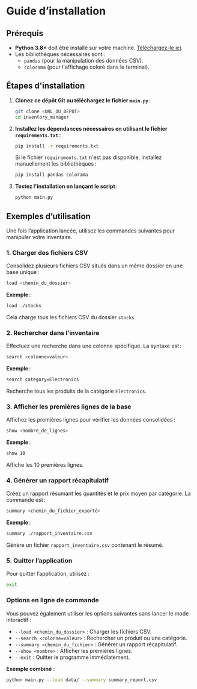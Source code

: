 # Guide d’installation

## Prérequis
- **Python 3.8+** doit être installé sur votre machine. [Téléchargez-le ici](https://www.python.org/downloads/).
- Les bibliothèques nécessaires sont :
  - `pandas` (pour la manipulation des données CSV).
  - `colorama` (pour l'affichage coloré dans le terminal).

## Étapes d'installation
1. **Clonez ce dépôt Git ou téléchargez le fichier `main.py`** :
   ```bash
   git clone <URL_DU_DEPOT>
   cd inventory_manager
   ```

2. **Installez les dépendances nécessaires en utilisant le fichier `requirements.txt`** :
   ```bash
   pip install -r requirements.txt
   ```
   Si le fichier `requirements.txt` n'est pas disponible, installez manuellement les bibliothèques :
   ```bash
   pip install pandas colorama
   ```

3. **Testez l'installation en lançant le script** :
   ```bash
   python main.py
   ```

## Exemples d’utilisation
Une fois l’application lancée, utilisez les commandes suivantes pour manipuler votre inventaire.

### 1. Charger des fichiers CSV
Consolidez plusieurs fichiers CSV situés dans un même dossier en une base unique :
```bash
load <chemin_du_dossier>
```
**Exemple** :
```bash
load ./stocks
```
Cela charge tous les fichiers CSV du dossier `stocks`.

### 2. Rechercher dans l’inventaire
Effectuez une recherche dans une colonne spécifique. La syntaxe est :
```bash
search <colonne=valeur>
```
**Exemple** :
```bash
search category=Electronics
```
Recherche tous les produits de la catégorie `Electronics`.

### 3. Afficher les premières lignes de la base
Affichez les premières lignes pour vérifier les données consolidées :
```bash
show <nombre_de_lignes>
```
**Exemple** :
```bash
show 10
```
Affiche les 10 premières lignes.

### 4. Générer un rapport récapitulatif
Créez un rapport résumant les quantités et le prix moyen par catégorie. La commande est :
```bash
summary <chemin_du_fichier_exporté>
```
**Exemple** :
```bash
summary ./rapport_inventaire.csv
```
Génère un fichier `rapport_inventaire.csv` contenant le résumé.

### 5. Quitter l’application
Pour quitter l’application, utilisez :
```bash
exit
```

### Options en ligne de commande
Vous pouvez également utiliser les options suivantes sans lancer le mode interactif :

- `--load <chemin_du_dossier>` : Charger les fichiers CSV.
- `--search <colonne=valeur>` : Rechercher un produit ou une catégorie.
- `--summary <chemin_du_fichier>` : Générer un rapport récapitulatif.
- `--show <nombre>` : Afficher les premières lignes.
- `--exit` : Quitter le programme immédiatement.

**Exemple combiné** :
```bash
python main.py --load data/ --summary summary_report.csv
```
